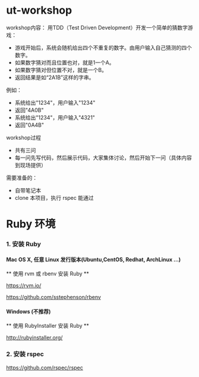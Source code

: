 ut-workshop
===========

workshop内容： 用TDD（Test Driven Development）开发一个简单的猜数字游戏：

- 游戏开始后，系统会随机给出四个不重复的数字。由用户输入自己猜测的四个数字。
- 如果数字猜对而且位置也对，就是1一个A。
- 如果数字猜对但位置不对，就是一个B。
- 返回结果是如“2A1B”这样的字串。

例如：

- 系统给出"1234"，用户输入"1234"
 - 返回"4A0B"
- 系统给出"1234"，用户输入"4321"
 - 返回"0A4B"

workshop过程
- 共有三问
- 每一问先写代码，然后展示代码，大家集体讨论，然后开始下一问（具体内容到现场提供）

需要准备的：

- 自带笔记本
- clone 本项目，执行 rspec 能通过


Ruby 环境
=========

### 1. 安装 Ruby

#### Mac OS X, 任意 Linux 发行版本(Ubuntu,CentOS, Redhat, ArchLinux ...)

** 使用 rvm 或 rbenv 安装 Ruby **

https://rvm.io/

https://github.com/sstephenson/rbenv


#### Windows (不推荐)

** 使用 RubyInstaller 安装 Ruby **

http://rubyinstaller.org/

### 2. 安装 rspec

https://github.com/rspec/rspec

